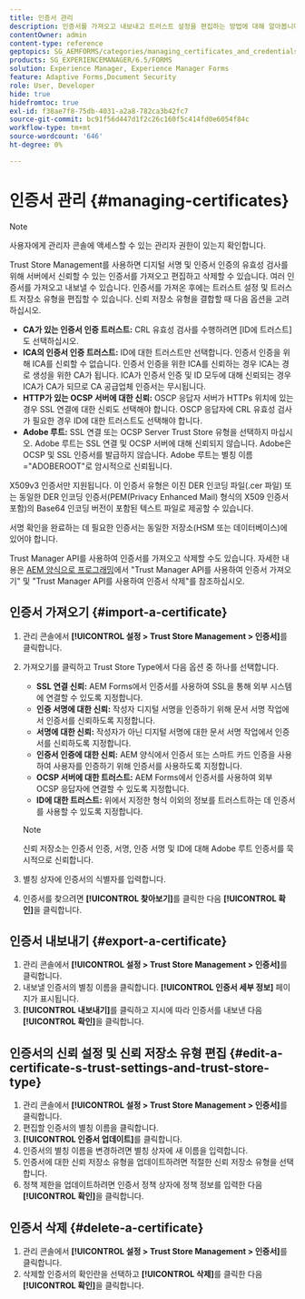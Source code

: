 ```yaml
---
title: 인증서 관리
description: 인증서를 가져오고 내보내고 트러스트 설정을 편집하는 방법에 대해 알아봅니다.
contentOwner: admin
content-type: reference
geptopics: SG_AEMFORMS/categories/managing_certificates_and_credentials
products: SG_EXPERIENCEMANAGER/6.5/FORMS
solution: Experience Manager, Experience Manager Forms
feature: Adaptive Forms,Document Security
role: User, Developer
hide: true
hidefromtoc: true
exl-id: f38ae7f8-75db-4031-a2a8-782ca3b42fc7
source-git-commit: bc91f56d447d1f2c26c160f5c414fd0e6054f84c
workflow-type: tm+mt
source-wordcount: '646'
ht-degree: 0%

---
```


# 인증서 관리 {#managing-certificates}

>[!NOTE]
> 
> 사용자에게 관리자 콘솔에 액세스할 수 있는 관리자 권한이 있는지 확인합니다.

Trust Store Management를 사용하면 디지털 서명 및 인증서 인증의 유효성 검사를 위해 서버에서 신뢰할 수 있는 인증서를 가져오고 편집하고 삭제할 수 있습니다. 여러 인증서를 가져오고 내보낼 수 있습니다. 인증서를 가져온 후에는 트러스트 설정 및 트러스트 저장소 유형을 편집할 수 있습니다. 신뢰 저장소 유형을 결합할 때 다음 옵션을 고려하십시오.

* **CA가 있는 인증서 인증 트러스트:** CRL 유효성 검사를 수행하려면 [ID에 트러스트]도 선택하십시오.
* **ICA의 인증서 인증 트러스트:** ID에 대한 트러스트만 선택합니다. 인증서 인증을 위해 ICA를 신뢰할 수 없습니다. 인증서 인증을 위한 ICA를 신뢰하는 경우 ICA는 경로 생성을 위한 CA가 됩니다. ICA가 인증서 인증 및 ID 모두에 대해 신뢰되는 경우 ICA가 CA가 되므로 CA 공급업체 인증서는 무시됩니다.
* **HTTP가 있는 OCSP 서버에 대한 신뢰:** OSCP 응답자 서버가 HTTPs 위치에 있는 경우 SSL 연결에 대한 신뢰도 선택해야 합니다. OSCP 응답자에 CRL 유효성 검사가 필요한 경우 ID에 대한 트러스트도 선택해야 합니다.
* **Adobe 루트:** SSL 연결 또는 OCSP Server Trust Store 유형을 선택하지 마십시오. Adobe 루트는 SSL 연결 및 OCSP 서버에 대해 신뢰되지 않습니다. Adobe은 OCSP 및 SSL 인증서를 발급하지 않습니다. Adobe 루트는 별칭 이름=&quot;ADOBEROOT&quot;로 암시적으로 신뢰됩니다.

X509v3 인증서만 지원됩니다. 이 인증서 유형은 이진 DER 인코딩 파일(.cer 파일) 또는 동일한 DER 인코딩 인증서(PEM(Privacy Enhanced Mail) 형식의 X509 인증서 포함)의 Base64 인코딩 버전이 포함된 텍스트 파일로 제공할 수 있습니다.

서명 확인을 완료하는 데 필요한 인증서는 동일한 저장소(HSM 또는 데이터베이스)에 있어야 합니다.

Trust Manager API를 사용하여 인증서를 가져오고 삭제할 수도 있습니다. 자세한 내용은 [AEM 양식으로 프로그래밍](https://www.adobe.com/go/learn_aemforms_programming_63)에서 &quot;Trust Manager API를 사용하여 인증서 가져오기&quot; 및 &quot;Trust Manager API를 사용하여 인증서 삭제&quot;를 참조하십시오.

## 인증서 가져오기 {#import-a-certificate}

1. 관리 콘솔에서 **[!UICONTROL 설정 > Trust Store Management > 인증서]**&#x200B;를 클릭합니다.
1. 가져오기를 클릭하고 Trust Store Type에서 다음 옵션 중 하나를 선택합니다.

   * **SSL 연결 신뢰:** AEM Forms에서 인증서를 사용하여 SSL을 통해 외부 시스템에 연결할 수 있도록 지정합니다.
   * **인증 서명에 대한 신뢰:** 작성자 디지털 서명을 인증하기 위해 문서 서명 작업에서 인증서를 신뢰하도록 지정합니다.
   * **서명에 대한 신뢰:** 작성자가 아닌 디지털 서명에 대한 문서 서명 작업에서 인증서를 신뢰하도록 지정합니다.
   * **인증서 인증에 대한 신뢰:** AEM 양식에서 인증서 또는 스마트 카드 인증을 사용하여 사용자를 인증하기 위해 인증서를 사용하도록 지정합니다.
   * **OCSP 서버에 대한 트러스트:** AEM Forms에서 인증서를 사용하여 외부 OCSP 응답자에 연결할 수 있도록 지정합니다.
   * **ID에 대한 트러스트:** 위에서 지정한 형식 이외의 정보를 트러스트하는 데 인증서를 사용할 수 있도록 지정합니다.

   >[!NOTE]
   >
   >신뢰 저장소는 인증서 인증, 서명, 인증 서명 및 ID에 대해 Adobe 루트 인증서를 묵시적으로 신뢰합니다.

1. 별칭 상자에 인증서의 식별자를 입력합니다.
1. 인증서를 찾으려면 **[!UICONTROL 찾아보기]**&#x200B;를 클릭한 다음 **[!UICONTROL 확인]**&#x200B;을 클릭합니다.

## 인증서 내보내기 {#export-a-certificate}

1. 관리 콘솔에서 **[!UICONTROL 설정 > Trust Store Management > 인증서]**&#x200B;를 클릭합니다.
1. 내보낼 인증서의 별칭 이름을 클릭합니다. **[!UICONTROL 인증서 세부 정보]** 페이지가 표시됩니다.
1. **[!UICONTROL 내보내기]**&#x200B;를 클릭하고 지시에 따라 인증서를 내보낸 다음 **[!UICONTROL 확인]**&#x200B;을 클릭합니다.

## 인증서의 신뢰 설정 및 신뢰 저장소 유형 편집 {#edit-a-certificate-s-trust-settings-and-trust-store-type}

1. 관리 콘솔에서 **[!UICONTROL 설정 > Trust Store Management > 인증서]**&#x200B;를 클릭합니다.
1. 편집할 인증서의 별칭 이름을 클릭합니다.
1. **[!UICONTROL 인증서 업데이트]**&#x200B;를 클릭합니다.
1. 인증서의 별칭 이름을 변경하려면 별칭 상자에 새 이름을 입력합니다.
1. 인증서에 대한 신뢰 저장소 유형을 업데이트하려면 적절한 신뢰 저장소 유형을 선택합니다.
1. 정책 제한을 업데이트하려면 인증서 정책 상자에 정책 정보를 입력한 다음 **[!UICONTROL 확인]**&#x200B;을 클릭합니다.

## 인증서 삭제 {#delete-a-certificate}

1. 관리 콘솔에서 **[!UICONTROL 설정 > Trust Store Management > 인증서]**&#x200B;를 클릭합니다.
1. 삭제할 인증서의 확인란을 선택하고 **[!UICONTROL 삭제]**&#x200B;를 클릭한 다음 **[!UICONTROL 확인]**&#x200B;을 클릭합니다.
